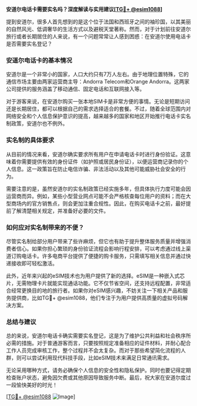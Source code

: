 **安道尔电话卡需要实名吗？深度解读与实用建议[[TG💪+ @esim1088](https://t.me/s/esim1088)]**

提到安道尔，很多人首先想到的是这个位于法国和西班牙之间的袖珍国，以其美丽的自然风光、低调奢华的生活方式以及避税天堂著称。然而，对于计划前往安道尔旅行或者长期居住的人来说，有一个问题常常让人感到困惑：在安道尔使用电话卡是否需要实名登记？

### 安道尔电话卡的基本情况

安道尔是一个非常小的国家，人口大约只有7万人左右。由于地理位置特殊，它的通信市场主要由两家运营商主导：Andorra Telecom和Orange Andorra。这两家公司提供的服务涵盖了移动通信、固定电话和互联网接入等。

对于游客来说，在安道尔购买一张本地SIM卡是非常方便的事情。无论是短期访问还是长期居住，都可以根据自己的需求选择适合的套餐。不过，随着全球范围内对网络安全和个人信息保护意识的提高，越来越多的国家和地区开始推行电话卡实名制政策，安道尔也不例外。

### 实名制的具体要求

从目前的情况来看，安道尔确实要求所有用户在申请电话卡时进行身份验证。这意味着你需要提供有效的身份证件（如护照或居民身份证），以便运营商记录你的个人信息。这一政策旨在防止电信诈骗、非法活动以及其他可能威胁社会安全的行为。

需要注意的是，虽然安道尔的实名制政策已经实施多年，但具体执行力度可能会因运营商而异。例如，某些小型营业网点可能不会严格核查每位用户的资料；而在大型商场内的官方销售点，则会更加注重合规性。因此，在购买电话卡之前，最好提前了解清楚相关规定，并准备好必要的文件。

### 如何应对实名制带来的不便？

尽管实名制给部分用户带来了些许麻烦，但它也有助于提升整体服务质量并增强消费者信心。如果你担心繁琐的身份验证流程会影响行程安排，可以考虑通过线上渠道订购电话卡。许多电商平台提供了便捷的购卡服务，只需填写相关信息并通过快递接收即可轻松激活。

此外，近年来兴起的eSIM技术也为用户提供了新的选择。eSIM是一种嵌入式芯片，无需物理卡片就能实现通话功能。它不仅节省空间，还支持远程配置，非常适合经常更换目的地的旅行者。如果你对eSIM感兴趣，不妨关注一下相关产品和服务提供商，比如TG💪+ @esim1088，他们专注于为用户提供高质量的虚拟号码解决方案。

### 总结与建议

总的来说，安道尔电话卡确实需要实名登记，这是为了维护公共利益和社会秩序所必需的措施。对于普通游客而言，只要按照规定准备相应的证件材料，并耐心配合工作人员完成审核工作，整个过程并不会太复杂。而对于那些希望简化流程的人群，则可以尝试利用现代科技手段，比如eSIM技术来满足日常通讯需求。

无论采用哪种方式，请务必确保个人信息的安全性和隐私保护。同时也要记得定期检查账户状态，避免因欠费或其他原因导致服务中断。最后，祝大家在安道尔度过一段愉快美好的时光！

[[TG💪+ @esim1088](https://t.me/s/esim1088) ![Image](https://i.postimg.cc/4NQfJmqS/Snipaste-2025-05-13-00-14-12.png)]